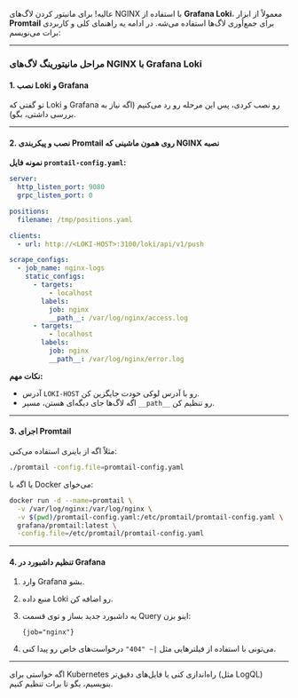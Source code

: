 عالیه! برای مانیتور کردن لاگ‌های NGINX با استفاده از **Grafana Loki**، معمولاً از ابزار **Promtail** برای جمع‌آوری لاگ‌ها استفاده می‌شه. در ادامه یه راهنمای کلی و کاربردی برات می‌نویسم:

---

### مراحل مانیتورینگ لاگ‌های NGINX با Grafana Loki

#### 1. **نصب Loki و Grafana**

تو گفتی که Loki و Grafana رو نصب کردی، پس این مرحله رو رد می‌کنیم (اگه نیاز به بررسی داشتی، بگو).

---

#### 2. **نصب و پیکربندی Promtail روی همون ماشینی که NGINX نصبه**

**نمونه فایل `promtail-config.yaml`:**

```yaml
server:
  http_listen_port: 9080
  grpc_listen_port: 0

positions:
  filename: /tmp/positions.yaml

clients:
  - url: http://<LOKI-HOST>:3100/loki/api/v1/push

scrape_configs:
  - job_name: nginx-logs
    static_configs:
      - targets:
          - localhost
        labels:
          job: nginx
          __path__: /var/log/nginx/access.log
      - targets:
          - localhost
        labels:
          job: nginx
          __path__: /var/log/nginx/error.log
```

**نکات مهم:**

* آدرس `LOKI-HOST` رو با آدرس لوکی خودت جایگزین کن.
* اگه لاگ‌ها جای دیگه‌ای هستن، مسیر `__path__` رو تنظیم کن.

---

#### 3. **اجرای Promtail**

مثلاً اگه از باینری استفاده می‌کنی:

```bash
./promtail -config.file=promtail-config.yaml
```

یا اگه با Docker می‌خوای:

```bash
docker run -d --name=promtail \
  -v /var/log/nginx:/var/log/nginx \
  -v $(pwd)/promtail-config.yaml:/etc/promtail/promtail-config.yaml \
  grafana/promtail:latest \
  -config.file=/etc/promtail/promtail-config.yaml
```

---

#### 4. **تنظیم داشبورد در Grafana**

1. وارد Grafana بشو.
2. منبع داده Loki رو اضافه کن.
3. یه داشبورد جدید بساز و توی قسمت Query اینو بزن:

   ```
   {job="nginx"}
   ```
4. می‌تونی با استفاده از فیلترهایی مثل `|~ "404"` درخواست‌های خاص رو پیدا کنی.

---

اگه خواستی برای Kubernetes راه‌اندازی کنی یا فایل‌های دقیق‌تر (مثل LogQL) بنویسیم، بگو تا برات تنظیم کنیم.
